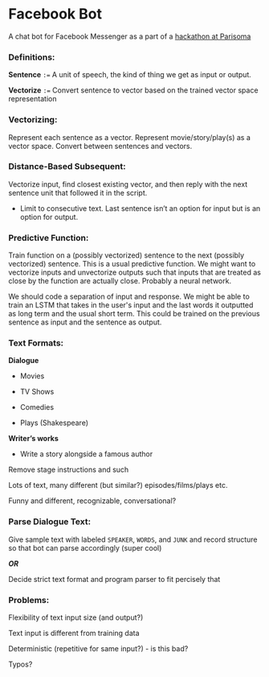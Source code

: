 # Facebook Bot

A chat bot for Facebook Messenger as a part of a [hackathon at Parisoma](https://www.eventbrite.com/e/facebook-bot-hackathon-san-francisco-tickets-29295012170)


### Definitions:

**Sentence** `:=` A unit of speech, the kind of thing we get as input or output.

**Vectorize** `:=` Convert sentence to vector based on the trained vector space representation


### Vectorizing:

Represent each sentence as a vector. Represent movie/story/play(s) as a vector space. Convert between sentences and vectors.


### Distance-Based Subsequent:

Vectorize input, find closest existing vector, and then reply with the next sentence unit that followed it in the script.

  * Limit to consecutive text. Last sentence isn’t an option for input but is an option for output.


### Predictive Function:

Train function on a (possibly vectorized) sentence to the next (possibly vectorized) sentence. This is a usual predictive function. We might want to vectorize inputs and unvectorize outputs such that inputs that are treated as close by the function are actually close. Probably a neural network. 

We should code a separation of input and response. We might be able to train an LSTM that takes in the user's input and the last words it outputted as long term and the usual short term. This could be trained on the previous sentence as input and the sentence as output.

### Text Formats:

**Dialogue**

  * Movies

  * TV Shows

  * Comedies

  * Plays (Shakespeare)

**Writer’s works**

  * Write a story alongside a famous author

Remove stage instructions and such

Lots of text, many different (but similar?) episodes/films/plays etc.

Funny and different, recognizable, conversational?


### Parse Dialogue Text:

Give sample text with labeled `SPEAKER`, `WORDS`, and `JUNK` and record structure so that bot can parse accordingly (super cool)

**_OR_**

Decide strict text format and program parser to fit percisely that




### Problems:
Flexibility of text input size (and output?)

Text input is different from training data

Deterministic (repetitive for same input?) - is this bad?

Typos?
